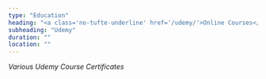 ```yaml
---
type: "Education"
heading: "<a class='no-tufte-underline' href='/udemy/'>Online Courses</a>"
subheading: "Udemy"
duration: ""
location: ""
---
```


<a class="no-tufte-underline" href="/udemy/"><i class="fa fa-book" aria-hidden="true"/><i class="fa fa-certificate" aria-hidden="true"/></a>Various Udemy Course Certificates
